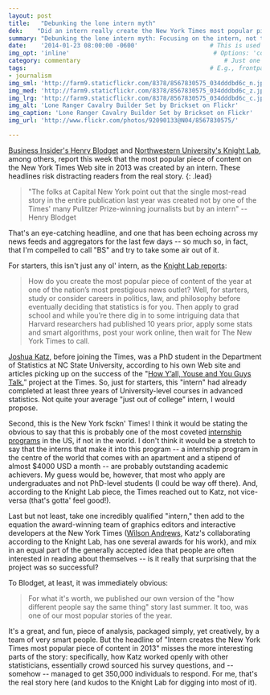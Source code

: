 ```yaml
---
layout: post
title:   "Debunking the lone intern myth"
dek:    "Did an intern really create the New York Times most popular piece of content?"
summary: "Debunking the lone intern myth: Focusing on the intern, not the work, misses the real story."
date:    '2014-01-23 08:00:00 -0600'                    # This is used in place of the filename
img_opt: 'inline'                                        # Options: 'cover' or 'inlne' or 'none'
category: commentary                                        # Just one of the 4xCs
tags:                                                   # E.g., frontpage
- journalism
img_sml: 'http://farm9.staticflickr.com/8378/8567830575_034dddbd6c_n.jpg'                          # Default on cover or inline
img_med: 'http://farm9.staticflickr.com/8378/8567830575_034dddbd6c_z.jpg'                          # 640x512px cover, inline
img_lrg: 'http://farm9.staticflickr.com/8378/8567830575_034dddbd6c_c.jpg'                          # 800x640px cover, inline
img_alt: 'Lone Ranger Cavalry Builder Set by Brickset on Flickr'                                             # Alt for inline
img_caption: 'Lone Ranger Cavalry Builder Set by Brickset on Flickr'                                         # Caption for either
img_url: 'http://www.flickr.com/photos/92090133@N04/8567830575/'                                             # URL to original image

---
```

[Business Insider's Henry Blodget](http://www.businessinsider.com/most-popular-story-in-new-york-times-2014-1) and [Northwestern University's Knight Lab](http://knightlab.northwestern.edu/2014/01/20/behind-the-dialect-map-interactive-how-an-intern-created-the-new-york-times-most-popular-piece-of-content-in-2013/), among others, report this week that the most popular piece of content on the New York Times Web site in 2013 was created by an intern. These headlines risk distracting readers from the real story.
{: .lead}

> "The folks at Capital New York point out that the single most-read story in the entire publication last year was created not by one of the Times' many Pulitzer Prize-winning journalists but by an intern" -- Henry Blodget

That's an eye-catching headline, and one that has been echoing across my news feeds and aggregators for the last few days -- so much so, in fact, that I'm compelled to call "BS" and try to take some air out of it. 

For starters, this isn't just any ol' intern, as the [Knight Lab reports](http://knightlab.northwestern.edu/2014/01/20/behind-the-dialect-map-interactive-how-an-intern-created-the-new-york-times-most-popular-piece-of-content-in-2013/):

> How do you create the most popular piece of content of the year at one of the nation’s most prestigious news outlet? Well, for starters, study or consider careers in politics, law, and philosophy before eventually deciding that statistics is for you. Then apply to grad school and while you’re there dig in to some intriguing data that Harvard researchers had published 10 years prior, apply some stats and smart algorithms, post your work online, then wait for The New York Times to call. 

[Joshua Katz](http://www4.ncsu.edu/~jakatz2/), before joining the Times, was a PhD student in the Department of Statistics at NC State University, according to his own Web site and articles picking up on the success of the "[How Y’all, Youse and You Guys Talk.](http://www.nytimes.com/interactive/2013/12/20/sunday-review/dialect-quiz-map.html?_r=0)” project at the Times. So, just for starters, this "intern" had already completed at least three years of University-level courses in advanced statistics. Not quite your average "just out of college" intern, I would propose.

Second, this is the New York fsckn' Times! I think it would be stating the obvious to say that this is probably one of the most coveted [internship programs](http://nytimes-internship.com/) in the US, if not in the world. I don't think it would be a stretch to say that the interns that make it into this program -- a internship program in the centre of the world that comes with an apartment and a stipend of almost $4000 USD a month -- are probably outstanding academic achievers. My guess would be, however, that most who apply are undergraduates and not PhD-level students (I could be way off there). And, according to the Knight Lab piece, the Times reached out to Katz, not vice-versa (that's gotta' feel good!). 

Last but not least, take one incredibly qualified "intern," then add to the equation the award-winning team of graphics editors and interactive developers at the New York Times ([Wilson Andrews](http://wilsonmarkandrews.com/), Katz's collaborating according to the Knight Lab, has one several awards for his work), and mix in an equal part of  the generally accepted idea that people are often interested in reading about themselves -- is it really that surprising that the project was so successful?

 To Blodget, at least, it was immediately obvious:

> For what it's worth, we published our own version of the "how different people say the same thing" story last summer. It too, was one of our most popular stories of the year.

It's a great, and fun, piece of analysis, packaged simply, yet creatively, by a team of very smart people. But the headline of "Intern creates the New York Times most popular piece of content in 2013" misses the more interesting parts of the story: specifically, how Katz worked openly with other statisticians, essentially crowd sourced his survey questions, and -- somehow -- managed to get 350,000 individuals to respond. For me, that's the real story here (and kudos to the Knight Lab for digging into most of it).


